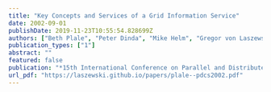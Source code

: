 ```yaml
---
title: "Key Concepts and Services of a Grid Information Service"
date: 2002-09-01
publishDate: 2019-11-23T10:55:54.828699Z
authors: ["Beth Plale", "Peter Dinda", "Mike Helm", "Gregor von Laszewski", "John McGee"]
publication_types: ["1"]
abstract: ""
featured: false
publication: "*15th International Conference on Parallel and Distributed Computing Systems (PDCS 2002)*"
url_pdf: "https://laszewski.github.io/papers/plale--pdcs2002.pdf"
---
```


